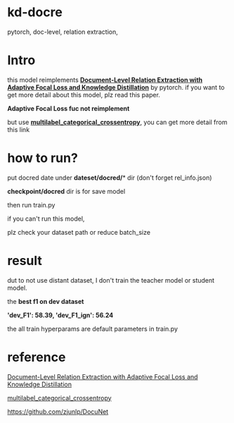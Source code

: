# kd-docre
pytorch, doc-level, relation extraction, 

# Intro
this model reimplements **[Document-Level Relation Extraction with Adaptive Focal Loss and Knowledge Distillation](https://arxiv.org/pdf/2203.10900v1.pdf)** by pytorch.
if you want to get more detail about this model, plz read this paper.

**Adaptive Focal Loss fuc not reimplement** 

but use **[multilabel_categorical_crossentropy](https://www.spaces.ac.cn/archives/7359)**, you can get more detail from this link


# how to run?

put docred date under **dateset/docred/***  dir (don't forget rel_info.json)

**checkpoint/docred** dir is for save model

then run train.py

if you can't run this model,

plz check your dataset path or reduce batch_size


# result 
dut to not use distant dataset, I don't train the teacher model or student model.

the **best f1 on dev dataset**

**'dev_F1': 58.39, 'dev_F1_ign': 56.24**

the all train hyperparams are default parameters in train.py


# reference 
[Document-Level Relation Extraction with Adaptive Focal Loss and Knowledge Distillation](https://arxiv.org/pdf/2203.10900v1.pdf)

[multilabel_categorical_crossentropy](https://www.spaces.ac.cn/archives/7359)

https://github.com/zjunlp/DocuNet
